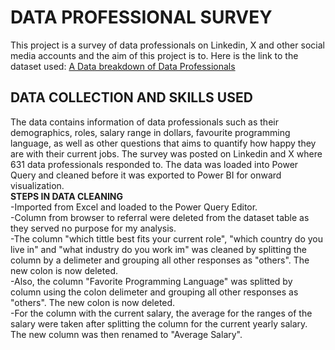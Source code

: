 # DATA PROFESSIONAL SURVEY
This project is a survey of data professionals on Linkedin, X and other social media accounts and the aim of this project is to. Here is the link to the dataset used: [A Data breakdown of Data Professionals](https://github.com/AlexTheAnalyst/Power-BI)  

## DATA COLLECTION AND SKILLS USED  
The data contains information of data professionals such as their demographics, roles, salary range in dollars, favourite programming language, as well as other questions that aims to quantify how happy they are with their current jobs. The survey was posted on Linkedin and X where 631 data professionals responded to. The data was loaded into Power Query and cleaned before it was exported to Power BI for onward visualization.    
**STEPS IN DATA CLEANING**  
-Imported from Excel and loaded to the Power Query Editor.  
-Column from browser to referral were deleted from the dataset table as they served no purpose for my analysis.  
-The column "which tittle best fits your current role", "which country do you live in" and "what industry do you work im" was cleaned by splitting the column by a delimeter and grouping all other responses as "others". The new colon is now deleted.  
-Also, the column "Favorite Programming Language" was splitted by column using the colon delimeter and grouping all other responses as "others". The new colon is now deleted.  
-For the column with the current salary, the average for the ranges of the salary were taken after splitting the column for the current yearly salary. The new column was then renamed to "Average Salary".


